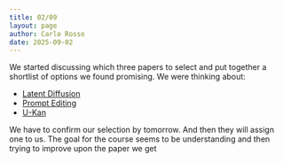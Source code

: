 ```yaml
---
title: 02/09
layout: page
author: Carlo Rosso
date: 2025-09-02
---
```


We started discussing which three papers to select and put together a shortlist of options we found promising.
We were thinking about:

- [Latent Diffusion](https://absalon.ku.dk/courses/85208/files/9906264?module_item_id=2818996)
- [Prompt Editing](https://absalon.ku.dk/courses/85208/files/9906266?module_item_id=2818998)
- [U-Kan](https://absalon.ku.dk/courses/85208/files/9906269?module_item_id=2819001)

We have to confirm our selection by tomorrow. And then they will assign one to
us. The goal for the course seems to be understanding and then trying to improve upon the paper we get
